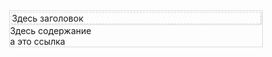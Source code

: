 <style>
.b-readme{
	width:80%;
	position:relative;
	margin:5px auto;
	border:1px solid #DADADA;
}
.b-readme__title{
	margin:2px;
	border:1px dashed #DADADA;
	box-shadow: 1px 1px 2px #DADADA;
}
.b-readme__content{}
.b-readme__link{}
</style>

<div class="b-readme">
	<div class="b-readme__title">
		Здесь заголовок
	</div>
	<div class="b-readme__content">
		Здесь содержание
		<div class="b-readme__link">
			а это ссылка
		</div>
	</div>
</div>